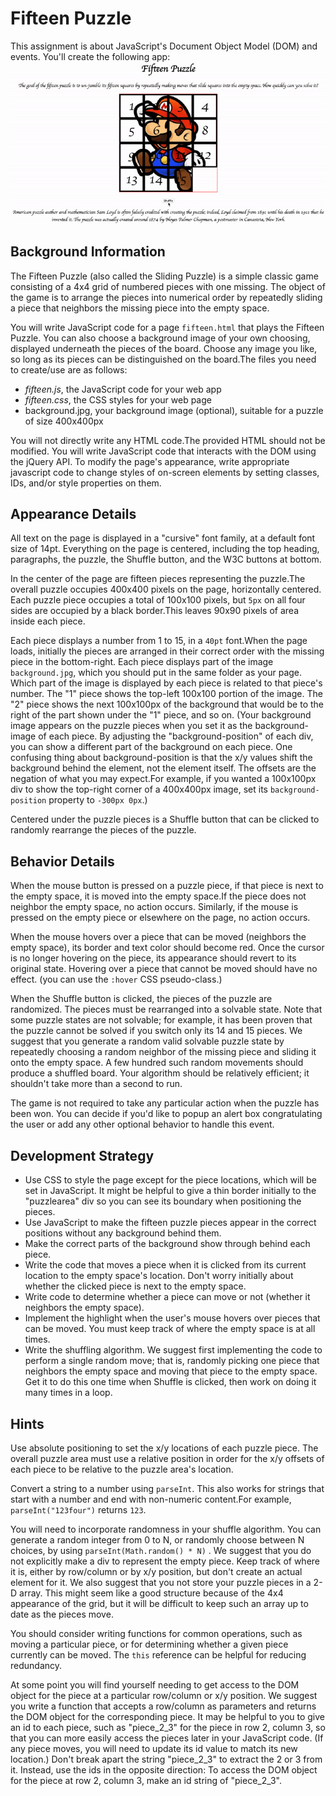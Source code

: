 # Fifteen Puzzle
This assignment is about JavaScript's Document Object Model (DOM) and
events. You'll create the following app:
![demo](images/demo.gif)

## Background Information
The Fifteen Puzzle (also called the Sliding Puzzle) is a simple classic game
consisting of a 4x4 grid of numbered pieces with one missing. The object
of the game is to arrange the pieces into numerical order by repeatedly sliding
a piece that neighbors the missing piece into the empty space.

You will write JavaScript code for a page `fifteen.html` that plays the Fifteen
Puzzle. You can also choose a background image of your own choosing,
displayed underneath the pieces of the board. Choose any image you like, so long
as its pieces can be distinguished on the board.The files you need to
create/use are as follows:
* *fifteen.js*, the JavaScript code for your web app
* *fifteen.css*, the CSS styles for your web page
* background.jpg, your background image (optional), suitable for a puzzle of
  size 400x400px

You will not directly write any HTML code.The provided HTML should not be
modified. You will write JavaScript code that interacts with the DOM using the
jQuery API. To modify the page's appearance, write appropriate javascript code
to change styles of on-screen elements by setting classes, IDs, and/or style
properties on them.

## Appearance Details
All text on the page is displayed in a "cursive" font family, at a default font
size of 14pt. Everything on the page is centered, including the top heading,
paragraphs, the puzzle, the Shuffle button, and the W3C buttons at bottom.

In the center of the page are fifteen pieces representing the puzzle.The overall
puzzle occupies 400x400 pixels on the page, horizontally centered. Each puzzle
piece occupies a total of 100x100 pixels, but `5px` on all four sides are
occupied by a black border.This leaves 90x90 pixels of area inside each piece.

Each piece displays a number from 1 to 15, in a `40pt` font.When the page
loads, initially the pieces are arranged in their correct order with the missing
piece in the bottom-right. Each piece displays part of the image
`background.jpg`, which you should put in the same folder as your page.
Which part of the image is displayed by each piece is related to that piece's
number. The "1" piece shows the top-left 100x100 portion of the image.  The "2"
piece shows the next 100x100px of the background that would be to the right of
the part shown under the "1" piece, and so on. (Your background image appears
on the puzzle pieces when you set it as the background-image of each piece. By
adjusting the "background-position" of each div, you can show a different part
of the background on each piece. One confusing thing about background-position
is that the x/y values shift the background behind the element, not the element
itself. The offsets are the negation of what you may expect.For example, if you
wanted a 100x100px div to show the top-right corner of a 400x400px image, set
its `background-position` property to `-300px 0px`.)

Centered under the puzzle pieces is a Shuffle button that can be clicked to
randomly rearrange the pieces of the puzzle.

## Behavior Details
When the mouse button is pressed on a puzzle piece, if that piece is next to
the empty space, it is moved into the empty space.If the piece does not neighbor
the empty space, no action occurs. Similarly, if the mouse is pressed on the
empty piece or elsewhere on the page, no action occurs.

When the mouse hovers over a piece that can be moved (neighbors the empty space),
its border and text color should become red. Once the cursor is no longer
hovering on the piece, its appearance should revert to its original state.
Hovering over a piece that cannot be moved should have no effect.
(you can use the `:hover` CSS pseudo-class.)

When the Shuffle button is clicked, the pieces of the puzzle are randomized.
The pieces must be rearranged into a solvable state. Note that some puzzle
states are not solvable; for example, it has been proven that the puzzle cannot
be solved if you switch only its 14 and 15 pieces. We suggest that you generate
a random valid solvable puzzle state by repeatedly choosing a random neighbor
of the missing piece and sliding it onto the empty space. A few hundred such
random movements should produce a shuffled board. Your algorithm should be
relatively efficient; it shouldn't take more than a second to run.

The game is not required to take any particular action when the puzzle has been
won. You can decide if you'd like to popup an alert box congratulating the user
or add any other optional behavior to handle this event.

## Development Strategy
* Use CSS to style the page except for the piece locations, which will be set
  in JavaScript. It might be helpful to give a thin border initially to the
  "puzzlearea" div so you can see its boundary when positioning the pieces.
* Use JavaScript to make the fifteen puzzle pieces appear in the correct
  positions without any background behind them.
* Make the correct parts of the background show through behind each piece.
* Write the code that moves a piece when it is clicked from its current
  location to the empty space's location. Don't worry initially about whether
  the clicked piece is next to the empty space.
* Write code to determine whether a piece can move or not (whether it neighbors
  the empty space).
* Implement the highlight when the user's mouse hovers over pieces that can be
  moved. You must keep track of where the empty space is at all times.
* Write the shuffling algorithm. We suggest first implementing the code to
  perform a single random move; that is, randomly picking one piece that
  neighbors the empty space and moving that piece to the empty space. Get it to
  do this one time when Shuffle is clicked, then work on doing it many times
  in a loop.

## Hints
Use absolute positioning to set the x/y locations of each puzzle piece. The
overall puzzle area must use a relative position in order for the x/y offsets
of each piece to be relative to the puzzle area's location.

Convert a string to a number using `parseInt`. This also works for strings
that start with a number and end with non-numeric content.For example,
`parseInt("123four")` returns `123`.

You will need to incorporate randomness in your shuffle algorithm. You can
generate a random integer from 0 to N, or randomly choose between N choices,
by using `parseInt(Math.random() * N)`
.
We suggest that you do not explicitly make a div to represent the empty piece.
Keep track of where it is, either by row/column or by x/y position, but don't
create an actual element for it. We also suggest that you not store your
puzzle pieces in a 2-D array. This might seem like a good structure because of
the 4x4 appearance of the grid, but it will be difficult to keep such an array
up to date as the pieces move.

You should consider writing functions for common operations, such as moving a
particular piece, or for determining whether a given piece currently can be
moved. The `this` reference can be helpful for reducing redundancy.

At some point you will find yourself needing to get access to the DOM object
for the piece at a particular row/column or x/y position. We suggest you write
a function that accepts a row/column as parameters and returns the DOM object
for the corresponding piece. It may be helpful to you to give an id to each
piece, such as "piece_2_3" for the piece in row 2, column 3, so that you can
more easily access the pieces later in your JavaScript code.
(If any piece moves, you will need to update its id value to match its new location.) Don't break apart the string "piece_2_3" to extract the 2 or 3 from it.  Instead, use the ids in the opposite direction: To access the DOM object for the piece at row 2, column 3, make an id string of "piece_2_3".

